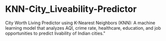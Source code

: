 # KNN-City_Liveability-Predictor
City Worth Living Predictor using K-Nearest Neighbors (KNN): A machine learning model that analyzes AQI, crime rate, healthcare, education, and job opportunities to predict livability of Indian cities."
